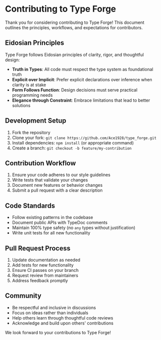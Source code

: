 # Contributing to Type Forge

Thank you for considering contributing to Type Forge! This document outlines the principles, workflows, and expectations for contributors.

## Eidosian Principles

Type Forge follows Eidosian principles of clarity, rigor, and thoughtful design:

- **Truth in Types**: All code must respect the type system as foundational truth
- **Explicit over Implicit**: Prefer explicit declarations over inference when clarity is at stake
- **Form Follows Function**: Design decisions must serve practical programming needs
- **Elegance through Constraint**: Embrace limitations that lead to better solutions

## Development Setup

1. Fork the repository
2. Clone your fork: `git clone https://github.com/Ace1928/type_forge.git`
3. Install dependencies: `npm install` (or appropriate command)
4. Create a branch: `git checkout -b feature/my-contribution`

## Contribution Workflow

1. Ensure your code adheres to our style guidelines
2. Write tests that validate your changes
3. Document new features or behavior changes
4. Submit a pull request with a clear description

## Code Standards

- Follow existing patterns in the codebase
- Document public APIs with TypeDoc comments
- Maintain 100% type safety (no `any` types without justification)
- Write unit tests for all new functionality

## Pull Request Process

1. Update documentation as needed
2. Add tests for new functionality
3. Ensure CI passes on your branch
4. Request review from maintainers
5. Address feedback promptly

## Community

- Be respectful and inclusive in discussions
- Focus on ideas rather than individuals
- Help others learn through thoughtful code reviews
- Acknowledge and build upon others' contributions

We look forward to your contributions to Type Forge!
